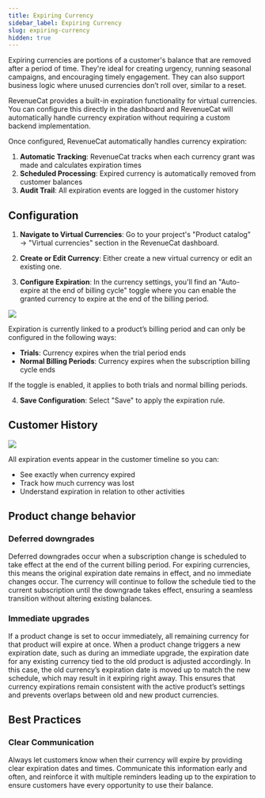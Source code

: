 ```yaml
---
title: Expiring Currency
sidebar_label: Expiring Currency
slug: expiring-currency
hidden: true
---
```


Expiring currencies are portions of a customer's balance that are removed after a period of time. They're ideal for creating urgency, running seasonal campaigns, and encouraging timely engagement. They can also support business logic where unused currencies don’t roll over, similar to a reset.

RevenueCat provides a built-in expiration functionality for virtual currencies. You can configure this directly in the dashboard and RevenueCat will automatically handle currency expiration without requiring a custom backend implementation.

Once configured, RevenueCat automatically handles currency expiration:

1. **Automatic Tracking**: RevenueCat tracks when each currency grant was made and calculates expiration times
2. **Scheduled Processing**: Expired currency is automatically removed from customer balances
3. **Audit Trail**: All expiration events are logged in the customer history

## Configuration

1. **Navigate to Virtual Currencies**: Go to your project's "Product catalog" → "Virtual currencies" section in the RevenueCat dashboard.

2. **Create or Edit Currency**: Either create a new virtual currency or edit an existing one.

3. **Configure Expiration**: In the currency settings, you'll find an "Auto-expire at the end of billing cycle" toggle where you can enable the granted currency to expire at the end of the billing period.

![](/docs_images/virtual-currency/expire-currency.png)

Expiration is currently linked to a product’s billing period and can only be configured in the following ways:

- **Trials**: Currency expires when the trial period ends
- **Normal Billing Periods**: Currency expires when the subscription billing cycle ends

If the toggle is enabled, it applies to both trials and normal billing periods.

4. **Save Configuration**: Select "Save" to apply the expiration rule.

## Customer History

![](/docs_images/virtual-currency/expiring-currency-customer-timeline.png)

All expiration events appear in the customer timeline so you can:

- See exactly when currency expired
- Track how much currency was lost
- Understand expiration in relation to other activities

## Product change behavior

### Deferred downgrades

Deferred downgrades occur when a subscription change is scheduled to take effect at the end of the current billing period. For expiring currencies, this means the original expiration date remains in effect, and no immediate changes occur. The currency will continue to follow the schedule tied to the current subscription until the downgrade takes effect, ensuring a seamless transition without altering existing balances.

### Immediate upgrades

If a product change is set to occur immediately, all remaining currency for that product will expire at once. When a product change triggers a new expiration date, such as during an immediate upgrade, the expiration date for any existing currency tied to the old product is adjusted accordingly. In this case, the old currency’s expiration date is moved up to match the new schedule, which may result in it expiring right away. This ensures that currency expirations remain consistent with the active product’s settings and prevents overlaps between old and new product currencies.

## Best Practices

### Clear Communication

Always let customers know when their currency will expire by providing clear expiration dates and times. Communicate this information early and often, and reinforce it with multiple reminders leading up to the expiration to ensure customers have every opportunity to use their balance.
